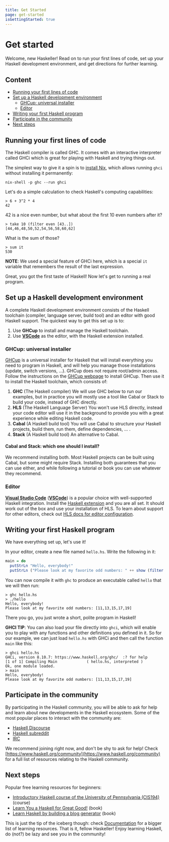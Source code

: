```yaml
---
title: Get Started
page: get-started
isGettingStarted: true
---
```


# Get started

Welcome, new Haskeller! Read on to run your first lines of code, set up your Haskell development environment, and get directions for further learning.

## Content

  - [Running your first lines of code](#running-your-first-lines-of-code)
  - [Set up a Haskell development environment](#set-up-a-haskell-development-environment)
    - [GHCup: universal installer](#ghcup-universal-installer)
    - [Editor](#editor)
  - [Writing your first Haskell program](#writing-your-first-haskell-program)
  - [Participate in the community](#participate-in-the-community)
  - [Next steps](#next-steps)

## Running your first lines of code

The Haskell compiler is called GHC. It comes with an interactive interpreter called GHCi which is great for playing with Haskell and trying things out.

The simplest way to give it a spin is to [install Nix](https://nix.dev/install-nix), which allows running `ghci` without installing it permanently:

```shell-session
nix-shell -p ghc --run ghci
```

Let's do a simple calculation to check Haskell's computing capabilities:

```
> 6 + 3^2 * 4
42
```

42 is a nice even number, but what about the first 10 even numbers after it?
```
> take 10 (filter even [43..])
[44,46,48,50,52,54,56,58,60,62]
```

What is the sum of those?
```
> sum it
530
```
**NOTE**: We used a special feature of GHCi here, which is a special `it` variable that remembers the result of the last expression.

Great, you got the first taste of Haskell! Now let's get to running a real program.

## Set up a Haskell development environment

A complete Haskell development environment consists of the Haskell toolchain (compiler, language server, build tool) and an editor with good Haskell support. The quickest way to get this set up is to:

1. Use **GHCup** to install and manage the Haskell toolchain.
2. Use [**VSCode**](https://code.visualstudio.com/) as the editor, with the Haskell extension installed.

### GHCup: universal installer

[GHCup](https://www.haskell.org/ghcup/#) is a universal installer for Haskell that will install everything you need to program in Haskell, and will help you manage those installations (update, switch versions, ...). GHCup does not require root/admin access. Follow the instructions on the [GHCup webpage](https://www.haskell.org/ghcup/#) to install GHCup. Then use it to install the Haskell toolchain, which consists of:

1. **GHC** (The Haskell compiler) We will use GHC below to run our examples, but in practice you will mostly use a tool like Cabal or Stack to build your code, instead of GHC directly.
2. **HLS** (The Haskell Language Server) You won't use HLS directly, instead your code editor will use it in the background to provide you with a great experience while editing Haskell code.
3. **Cabal** (A Haskell build tool) You will use Cabal to structure your Haskell projects, build them, run them, define dependencies, ... .
4. **Stack** (A Haskell build tool) An alternative to Cabal.


<div class="bs-callout bs-callout-info">
  <p>
    <h4>Cabal and Stack: which one should I install?</h4>
    We recommend installing both. Most Haskell projects can be built using Cabal, but some might require Stack. Installing both guarantees that you can use either, and while following a tutorial or book you can use whatever they recommend.
  </p>
</div>

### Editor

[**Visual Studio Code**](https://code.visualstudio.com/) ([**VSCode**](https://code.visualstudio.com/)) is a popular choice with well-supported Haskell integration. Install the [Haskell extension](https://marketplace.visualstudio.com/items?itemName=haskell.haskell) and you are all set. It should work out of the box and use your installation of HLS. To learn about support for other editors, check out [HLS docs for editor configuration](https://haskell-language-server.readthedocs.io/en/latest/configuration.html#configuring-your-editor).

## Writing your first Haskell program

We have everything set up, let's use it!

In your editor, create a new file named `hello.hs`. Write the following in it:
```hs
main = do
  putStrLn "Hello, everybody!"
  putStrLn ("Please look at my favorite odd numbers: " ++ show (filter odd [10..20]))
```

You can now compile it with `ghc` to produce an executable called `hello` that we will then run:
```
> ghc hello.hs
> ./hello
Hello, everybody!
Please look at my favorite odd numbers: [11,13,15,17,19]
```

There you go, you just wrote a short, polite program in Haskell!

**GHCI TIP**: You can also load your file directly into `ghci`, which will enable you to play with any functions and other definitions you defined in it. So for our example, we can just load `hello.hs` with GHCi and then call the function `main` like this:
```
> ghci hello.hs
GHCi, version 8.10.7: https://www.haskell.org/ghc/  :? for help
[1 of 1] Compiling Main             ( hello.hs, interpreted )
Ok, one module loaded.
> main
Hello, everybody!
Please look at my favorite odd numbers: [11,13,15,17,19]
```

## Participate in the community

By participating in the Haskell community, you will be able to ask for help and learn about new developments in the Haskell ecosystem. Some of the most popular places to interact with the community are:

 - [Haskell Discourse](https://discourse.haskell.org/)
 - [Haskell subreddit](https://www.reddit.com/r/haskell/)
 - [IRC](https://www.haskell.org/irc/)

We recommend joining right now, and don't be shy to ask for help! Check [https://www.haskell.org/community](https://www.haskell.org/community) for a full list of resources relating to the Haskell community.

## Next steps

Popular free learning resources for beginners:

 - [Introductory Haskell course of the University of Pennsylvania (CIS194)](https://www.seas.upenn.edu/~cis1940/spring13/lectures.html) (course)
 - [Learn You a Haskell for Great Good!](https://learnyouahaskell.github.io) (book)
 - [Learn Haskell by building a blog generator](https://learn-haskell.blog) (book)

This is just the tip of the iceberg though: check [Documentation](https://www.haskell.org/documentation/) for a bigger list of learning resources. That is it, fellow Haskeller! Enjoy learning Haskell, do (not?) be lazy and see you in the community!
